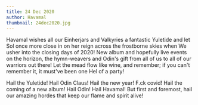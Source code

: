 ```yaml
---
title: 24 Dec 2020
author: Havamal
thumbnail: 24dec2020.jpg
---
```

Havamal wishes all our Einherjars and Valkyries a fantastic Yuletide and let Sol once more close in on her reign across the frostborne skies when We usher into the closing days of 2020!
New album and hopefully live events on the horizon, the hymn-weavers and Odin's gift from all of us to all of our warriors out there! Let the mead flow like wine, and remember; if you can't remember it, it must've been one Hel of a party!

Hail the Yuletide! Hail Odin Claus! Hail the new year! F.ck covid! Hail the coming of a new album! Hail Odin! Hail Havamal! But first and foremost, hail our amazing hordes that keep our flame and spirit alive!